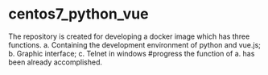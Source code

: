 # centos7_python_vue
 The repository is created for developing a docker image which has three functions.
a. Containing the development environment of python and vue.js;
b. Graphic interface;
c. Telnet in windows
#progress
the function of a. has been already accomplished.
